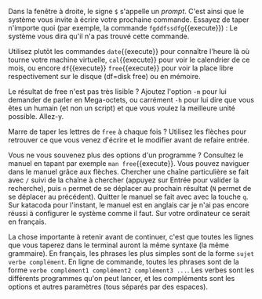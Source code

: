 Dans la fenêtre à droite, le signe ```$``` s'appelle un *prompt*. C'est ainsi
que le système vous invite à écrire votre prochaine commande. Essayez de taper
n'importe quoi (par exemple, la commande ```fgddfssdfg```{{execute}}) : Le
système vous dira qu'il n'a pas trouvé cette commande.

Utilisez plutôt les commandes ```date```{{execute}} pour connaître l'heure là où
tourne votre machine virtuelle, ```cal```{{execute}} pour voir le calendrier de
ce mois, ou encore ```df```{{execute}} ```free```{{execute}} pour voir la place
libre respectivement sur le disque (df=disk free) ou en mémoire.

Le résultat de free n'est pas très lisible ? Ajoutez l'option ```-m``` pour lui
demander de parler en Mega-octets, ou carrément ```-h``` pour lui dire que vous
êtes un humain (et non un script) et que vous voulez la meilleure unité
possible. Allez-y.

Marre de taper les lettres de ```free``` à chaque fois ? Utilisez les flèches
pour retrouver ce que vous venez d'écrire et le modifier avant de refaire
entrée. 

Vous ne vous souvenez plus des options d'un programme ? Consultez le manuel en
tapant par exemple ```man free```{{execute}}. Vous pouvez naviguer dans le
manuel grâce aux flèches. Chercher une chaîne
particulière se fait avec ```/``` suivi de la chaîne à chercher
(appuyez sur Entrée pour valider la recherche), puis ```n``` permet de se
déplacer au prochain résultat (```N``` permet de se déplacer au précédent).
Quitter le manuel se fait avec avec la touche ```q```.
Sur katacoda pour l'instant, le manuel est en anglais
car je n'ai pas encore réussi à configurer le système comme il faut. Sur votre
ordinateur ce serait en français.

La chose importante à retenir avant de continuer, c'est que toutes les lignes
que vous taperez dans le terminal auront la même syntaxe (la même grammaire). En
français, les phrases les plus simples sont de la forme ```sujet verbe complément```. 
En ligne de commande, toutes les phrases sont de la forme
```verbe complément1 complément2 complément3 ...```. Les verbes sont les différents
programmes qu'on peut lancer, et les compléments sont les options et autres 
paramètres (tous séparés par des espaces). 
